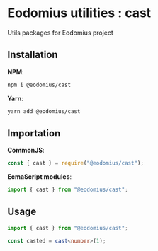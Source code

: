 # Eodomius utilities : cast

Utils packages for Eodomius project

## Installation

**NPM**:

```bash
npm i @eodomius/cast
```

**Yarn**:

```bash
yarn add @eodomius/cast
```

## Importation

**CommonJS**:

```js
const { cast } = require("@eodomius/cast");
```

**EcmaScript modules**:

```js
import { cast } from "@eodomius/cast";
```

## Usage

```typescript
import { cast } from "@eodomius/cast";

const casted = cast<number>(1);
```
